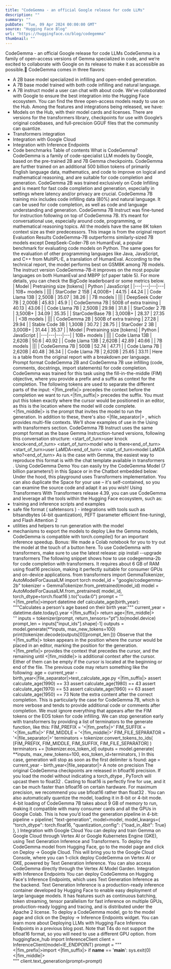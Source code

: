 ```yaml
---
title: "CodeGemma - an official Google release for code LLMs"
description: ""
summary: ""
pubDate: "Tue, 09 Apr 2024 00:00:00 GMT"
source: "Hugging Face Blog"
url: "https://huggingface.co/blog/codegemma"
thumbnail: ""
---
```


CodeGemma - an official Google release for code LLMs
CodeGemma is a family of open-access versions of Gemma specialized in code, and we’re excited to collaborate with Google on its release to make it as accessible as possible.🤗
CodeGemma comes in three flavors:
- A 2B base model specialized in infilling and open-ended generation.
- A 7B base model trained with both code infilling and natural language.
- A 7B instruct model a user can chat with about code.
We’ve collaborated with Google to ensure the best integration into the Hugging Face ecosystem. You can find the three open-access models ready to use on the Hub. Among the features and integrations being released, we have:
- Models on the Hub, with their model cards and licenses. There are versions for the transformers library, checkpoints for use with Google’s original codebases, and full-precision GGUF files that the community can quantize.
- Transformers integration
- Integration with Google Cloud
- Integration with Inference Endpoints
- Code benchmarks
Table of contents
What is CodeGemma?
CodeGemma is a family of code-specialist LLM models by Google, based on the pre-trained 2B and 7B Gemma checkpoints. CodeGemma are further trained on an additional 500 billion tokens of primarily English language data, mathematics, and code to improve on logical and mathematical reasoning, and are suitable for code completion and generation.
CodeGemma 2B was trained exclusively on Code Infilling and is meant for fast code completion and generation, especially in settings where latency and/or privacy are crucial. CodeGemma 7B training mix includes code infilling data (80%) and natural language. It can be used for code completion, as well as code and language understanding and generation. CodeGemma 7B Instruct was fine-tuned for instruction following on top of CodeGemma 7B. It’s meant for conversational use, especially around code, programming, or mathematical reasoning topics. All the models have the same 8K token context size as their predecessors.
This image is from the original report
Evaluation Results
CodeGemma-7B outperforms similarly-sized 7B models except DeepSeek-Coder-7B on HumanEval, a popular benchmark for evaluating code models on Python. The same goes for the evaluation of other programming languages like Java, JavaScript, and C++ from MultiPL-E, a translation of HumanEval. According to the technical report, the model performs best on GSM8K among 7B models. The instruct version CodeGemma-7B-it improves on the most popular languages on both HumanEval and MBPP (cf paper table 5). For more details, you can check the BigCode leaderboard or some metrics below.
| Model | Pretraining size [tokens] | Python | JavaScript |
|---|---|---|---|
| 10B+ models | |||
| StarCoder 2 15B | 4,000B+ | 44.15 | 44.24 |
| Code Llama 13B | 2,500B | 35.07 | 38.26 |
| 7B models | |||
| DeepSeek Coder 7B | 2,000B | 45.83 | 45.9 |
| CodeGemma 7B | 500B of extra training | 40.13 | 43.06 |
| Code Llama 7B | 2,500B | 29.98 | 31.8 |
| StarCoder 2 7B | 3,500B+ | 34.09 | 35.35 |
| StarCoderBase 7B | 3,000B+ | 28.37 | 27.35 |
| <3B models | |||
| CodeGemma 2B | 500B of extra training | 27.28 | 29.94 |
| Stable Code 3B | 1,300B | 30.72 | 28.75 |
| StarCoder 2 3B | 3,000B+ | 31.44 | 35.37 |
| Model | Pretraining size [tokens] | Python | JavaScript |
|---|---|---|---|
| 10B+ models | |||
| Code Llama 13B | 2,620B | 50.6 | 40.92 |
| Code Llama 13B | 2,620B | 42.89 | 40.66 |
| 7B models | |||
| CodeGemma 7B | 500B | 52.74 | 47.71 |
| Code Llama 7B | 2,620B | 40.48 | 36.34 |
| Code Llama 7B | 2,620B | 25.65 | 33.11 |
Here is a table from the original report with a breakdown per language.
Prompt format
CodeGemma 2B and CodeGemma 7B use infilling (code, comments, docstrings, import statements) for code completion. CodeGemma was trained for this task using the fill-in-the-middle (FIM) objective, where you provide a prefix and a suffix as context for the completion. The following tokens are used to separate the different parts of the input:
<|fim_prefix|>
precedes the context before the completion we want to run.<|fim_suffix|>
precedes the suffix. You must put this token exactly where the cursor would be positioned in an editor, as this is the location where the model will code complete.<|fim_middle|>
is the prompt that invites the model to run the generation.
In addition to these, there's also <|file_separator|>
, which provides multi-file contexts. We’ll show examples of use in the Using with transformers section.
CodeGemma 7B Instruct uses the same prompt format as the base Gemma Instruction-tuned versions, following this conversation structure:
<bos><start_of_turn>user
knock knock<end_of_turn>
<start_of_turn>model
who is there<end_of_turn>
<start_of_turn>user
LaMDA<end_of_turn>
<start_of_turn>model
LaMDA who?<end_of_turn>
As is the case with Gemma, the easiest way to reproduce this format is with the chat template available in transformers
.
Using CodeGemma
Demo
You can easily try the CodeGemma Model (7 billion parameters!) in this Space or in the Chatbot embedded below:
Under the hood, this playground uses Transformers implementation. You can also duplicate the Space for your use – it's self-contained, so you can examine the source code and adapt it as you wish!
Using Transformers
With Transformers release 4.39, you can use CodeGemma and leverage all the tools within the Hugging Face ecosystem, such as:
- training and inference scripts and examples
- safe file format (
safetensors
) - integrations with tools such as bitsandbytes (4-bit quantization), PEFT (parameter efficient fine-tuning), and Flash Attention 2
- utilities and helpers to run generation with the model
- mechanisms to export the models to deploy
Like the Gemma models, CodeGemma is compatible with torch.compile()
for an important inference speedup.
Bonus: We made a Colab notebook for you to try out the model at the touch of a button here.
To use CodeGemma with transformers, make sure to use the latest release:
pip install --upgrade transformers
The following snippet shows how to use codegemma-2b
for code completion with transformers. It requires about 6 GB of RAM using float16
precision, making it perfectly suitable for consumer GPUs and on-device applications.
from transformers import GemmaTokenizer, AutoModelForCausalLM
import torch
model_id = "google/codegemma-2b"
tokenizer = GemmaTokenizer.from_pretrained(model_id)
model = AutoModelForCausalLM.from_pretrained(
model_id,
torch_dtype=torch.float16
).to("cuda:0")
prompt = '''\
<|fim_prefix|>import datetime
def calculate_age(birth_year):
"""Calculates a person's age based on their birth year."""
current_year = datetime.date.today().year
<|fim_suffix|>
return age<|fim_middle|>\
'''
inputs = tokenizer(prompt, return_tensors="pt").to(model.device)
prompt_len = inputs["input_ids"].shape[-1]
outputs = model.generate(**inputs, max_new_tokens=100)
print(tokenizer.decode(outputs[0][prompt_len:]))
Observe that the <|fim_suffix|>
token appears in the position where the cursor would be placed in an editor, marking the position for the generation. <|fim_prefix|>
provides the context that precedes the cursor, and the remaining until <|fim_middle|>
is additional context after the cursor. Either of them can be empty if the cursor is located at the beginning or end of the file.
The previous code may return something like the following:
age = current_year - birth_year<|file_separator|>test_calculate_age.py
<|fim_suffix|>
assert calculate_age(1990) == 33
assert calculate_age(1980) == 43
assert calculate_age(1970) == 53
assert calculate_age(1960) == 63
assert calculate_age(1950) == 73
Note the extra content after the correct completion. This is particularly the case for CodeGemma 7B, which is more verbose and tends to provide additional code or comments after completion. We must ignore everything that appears after the FIM tokens or the EOS token for code infilling. We can stop generation early with transformers by providing a list of terminators to the generate
function, like this:
FIM_PREFIX = '<|fim_prefix|>'
FIM_SUFFIX = '<|fim_suffix|>'
FIM_MIDDLE = '<|fim_middle|>'
FIM_FILE_SEPARATOR = '<|file_separator|>'
terminators = tokenizer.convert_tokens_to_ids(
[FIM_PREFIX, FIM_MIDDLE, FIM_SUFFIX, FIM_FILE_SEPARATOR]
)
terminators += [tokenizer.eos_token_id]
outputs = model.generate(
**inputs,
max_new_tokens=100,
eos_token_id=terminators,
)
In this case, generation will stop as soon as the first delimiter is found:
age = current_year - birth_year<|file_separator|>
A note on precision
The original CodeGemma checkpoints are released in bfloat16
precision. If you load the model without indicating a torch_dtype
, PyTorch will upcast them to float32
. Casting to float16
is perfectly fine for use, and it can be much faster than bfloat16
on certain hardware. For maximum precision, we recommend you use bfloat16
rather than float32
.
You can also automatically quantize the model, loading it in 8-bit or 4-bit mode. 4-bit loading of CodeGemma 7B takes about 9 GB of memory to run, making it compatible with many consumer cards and all the GPUs in Google Colab. This is how you’d load the generation pipeline in 4-bit:
pipeline = pipeline(
"text-generation",
model=model,
model_kwargs={
"torch_dtype": torch.float16,
"quantization_config": {"load_in_4bit": True}
},
)
Integration with Google Cloud
You can deploy and train Gemma on Google Cloud through Vertex AI or Google Kubernetes Engine (GKE), using Text Generation Inference and Transformers.
To deploy the CodeGemma model from Hugging Face, go to the model page and click on Deploy -> Google Cloud. This will bring you to the Google Cloud Console, where you can 1-click deploy CodeGemma on Vertex AI or GKE, powered by Text Generation Inference.
You can also access CodeGemma directly through the Vertex AI Model Garden.
Integration with Inference Endpoints
You can deploy CodeGemma on Hugging Face's Inference Endpoints, which uses Text Generation Inference as the backend. Text Generation Inference is a production-ready inference container developed by Hugging Face to enable easy deployment of large language models. It has features such as continuous batching, token streaming, tensor parallelism for fast inference on multiple GPUs, production-ready logging and tracing, and is distributed under the Apache 2 license.
To deploy a CodeGemma model, go to the model page and click on the Deploy -> Inference Endpoints widget. You can learn more about Deploying LLMs with Hugging Face Inference Endpoints in a previous blog post. Note that T4s do not support the bfloat16
format, so you will need to use a different GPU option.
from huggingface_hub import InferenceClient
client = InferenceClient(model=IE_ENDPOINT)
prompt = """\
<|fim_prefix|>import <|fim_suffix|>
if __name__ == '__main__':
sys.exit(0)<|fim_middle|>\
"""
client.text_generation(prompt=prompt)